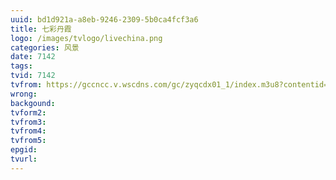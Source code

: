 ```yaml
---
uuid: bd1d921a-a8eb-9246-2309-5b0ca4fcf3a6
title: 七彩丹霞
logo: /images/tvlogo/livechina.png
categories: 风景
date: 7142
tags:
tvid: 7142
tvfrom: https://gccncc.v.wscdns.com/gc/zyqcdx01_1/index.m3u8?contentid=2820180516001
wrong:
backgound:
tvform2:
tvfrom3:
tvfrom4:
tvfrom5:
epgid:
tvurl:
---
```

